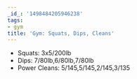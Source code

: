 ```yaml
---
_id_: '1498484205946238'
tags:
- gym
title: 'Gym: Squats, Dips, Cleans'
---
```


- Squats: 3x5/200lb
- Dips: 7/80lb,6/80lb,7/80lb
- Power Cleans: 5/145,5/145,2/145,3/135
